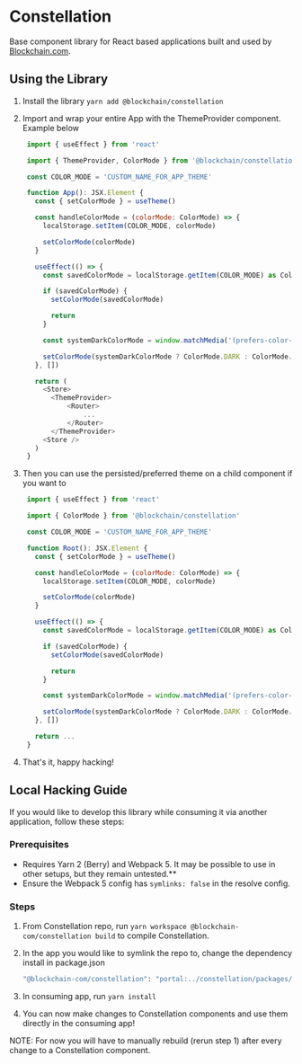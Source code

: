 # Constellation

Base component library for React based applications built and used by [Blockchain.com](blockchain.com).

## Using the Library

1. Install the library `yarn add @blockchain/constellation`
2. Import and wrap your entire App with the ThemeProvider component. Example below

   ```js
    import { useEffect } from 'react'

    import { ThemeProvider, ColorMode } from '@blockchain/constellation'

    const COLOR_MODE = 'CUSTOM_NAME_FOR_APP_THEME'

    function App(): JSX.Element {
      const { setColorMode } = useTheme()

      const handleColorMode = (colorMode: ColorMode) => {
        localStorage.setItem(COLOR_MODE, colorMode)

        setColorMode(colorMode)
      }

      useEffect(() => {
        const savedColorMode = localStorage.getItem(COLOR_MODE) as ColorMode | null

        if (savedColorMode) {
          setColorMode(savedColorMode)

          return
        }

        const systemDarkColorMode = window.matchMedia('(prefers-color-scheme: dark)').matches

        setColorMode(systemDarkColorMode ? ColorMode.DARK : ColorMode.LIGHT)
      }, [])

      return (
        <Store>
          <ThemeProvider>
              <Router>
                  ...
              </Router>
          </ThemeProvider>
        <Store />
      )
    }
   ```

3. Then you can use the persisted/preferred theme on a child component if you want to

   ```js
    import { useEffect } from 'react'

    import { ColorMode } from '@blockchain/constellation'

    const COLOR_MODE = 'CUSTOM_NAME_FOR_APP_THEME'

    function Root(): JSX.Element {
      const { setColorMode } = useTheme()

      const handleColorMode = (colorMode: ColorMode) => {
        localStorage.setItem(COLOR_MODE, colorMode)

        setColorMode(colorMode)
      }

      useEffect(() => {
        const savedColorMode = localStorage.getItem(COLOR_MODE) as ColorMode | null

        if (savedColorMode) {
          setColorMode(savedColorMode)

          return
        }

        const systemDarkColorMode = window.matchMedia('(prefers-color-scheme: dark)').matches

        setColorMode(systemDarkColorMode ? ColorMode.DARK : ColorMode.LIGHT)
      }, [])

      return ...
    }
   ```

4. That's it, happy hacking!

## Local Hacking Guide

If you would like to develop this library while consuming it via another application, follow these steps:

### Prerequisites

- Requires Yarn 2 (Berry) and Webpack 5. It may be possible to use in other setups, but they remain untested.\*\*
- Ensure the Webpack 5 config has `symlinks: false` in the resolve config.

### Steps

1. From Constellation repo, run `yarn workspace @blockchain-com/constellation build` to compile Constellation.
2. In the app you would like to symlink the repo to, change the dependency install in package.json

   ```sh
   "@blockchain-com/constellation": "portal:../constellation/packages/constellation", // relative path may be different!
   ```

3. In consuming app, run `yarn install`
4. You can now make changes to Constellation components and use them directly in the consuming app!

NOTE: For now you will have to manually rebuild (rerun step 1) after every change to a Constellation component.
